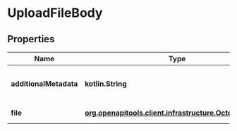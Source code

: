 
# UploadFileBody

## Properties
Name | Type | Description | Notes
------------ | ------------- | ------------- | -------------
**additionalMetadata** | **kotlin.String** | Additional data to pass to server |  [optional]
**file** | [**org.openapitools.client.infrastructure.OctetByteArray**](org.openapitools.client.infrastructure.OctetByteArray.md) | file to upload |  [optional]



